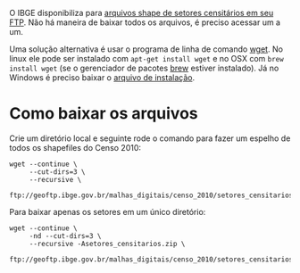 O IBGE disponibiliza para [arquivos shape de setores censitários em seu FTP](ftp://geoftp.ibge.gov.br/malhas_digitais/censo_2010/setores_censitarios). Não há maneira de baixar todos os arquivos, é preciso acessar um a um.

Uma solução alternativa é usar o programa de linha de comando [wget](http://gnuwin32.sourceforge.net/packages/wget.htm). No linux ele pode ser instalado com `apt-get install wget` e no OSX com `brew install wget` (se o gerenciador de pacotes [brew](http://brew.sh/) estiver instalado). Já no Windows é preciso baixar o [arquivo de instalação](https://sourceforge.net/projects/gnuwin32/files/wget/1.11.4-1/wget-1.11.4-1-setup.exe/download).

# Como baixar os arquivos

Crie um diretório local e seguinte rode o comando para fazer um espelho de todos os shapefiles do Censo 2010:

```
wget --continue \
     --cut-dirs=3 \
     --recursive \
    ftp://geoftp.ibge.gov.br/malhas_digitais/censo_2010/setores_censitarios/
```

Para baixar apenas os setores em um único diretório:

```
wget --continue \
     -nd --cut-dirs=3 \
     --recursive -Asetores_censitarios.zip \
     ftp://geoftp.ibge.gov.br/malhas_digitais/censo_2010/setores_censitarios/
```
